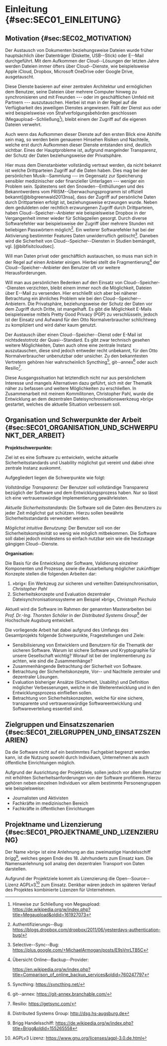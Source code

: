 # Einleitung {#sec:SEC01_EINLEITUNG}

## Motivation {#sec:SEC02_MOTIVATION}

Der Austausch von Dokumenten beziehungsweise Dateien wurde früher hauptsächlich
über Datenträger (Diskette, USB--Stick) oder E--Mail durchgeführt. Mit dem
Aufkommen der Cloud--Lösungen der letzten Jahre werden Dateien immer öfters
über Cloud--Dienste, wie beispielsweise Apple iCloud, Dropbox, Microsoft
OneDrive oder Google Drive, ausgetauscht.

Diese Dienste basieren auf einer zentralen Architektur und ermöglichen dem
Benutzer, seine Dateien über mehrere Computer hinweg zu synchronisieren und mit
Freunden --- oder im geschäftlichen Umfeld mit Partnern --- auszutauschen.
Hierbei ist man in der Regel auf die Verfügbarkeit des jeweiligen Dienstes
angewiesen. Fällt der Dienst aus oder wird beispielsweise von
Strafverfolgungsbehörden geschlossen
(Megaupload--Schließung[^FN_MEGAUPLOAD_TAKEDOWN]), bleibt einem der Zugriff auf
die eigenen Dateien verwehrt.

[^FN_MEGAUPLOAD_TAKEDOWN]: Hinweise zur Schließung von Megaupload: <https://de.wikipedia.org/w/index.php?title=Megaupload&oldid=161927073>

Auch wenn das Aufkommen dieser Dienste auf den ersten Blick eine Abhilfe sein
mag, so werden beim genaueren Hinsehen Risiken und Nachteile, welche erst
durch Aufkommen dieser Dienste entstanden sind, deutlich sichtbar. Eines der
Hauptprobleme ist, aufgrund mangelnder Transparenz, der Schutz der Daten
beziehungsweise der Privatsphäre.

Hier muss dem Dienstanbieter vollständig vertraut werden, da nicht bekannt ist
welche Drittparteien Zugriff auf die Daten haben. Dies mag bei der persönlichen
Musik--Sammlung --- im Gegensatz zur Speicherung sensibler medizinischer oder
finanzieller Unterlagen --- weniger ein Problem sein. Spätestens seit den
Snowden--Enthüllungen und des Bekanntwerdens vom PRISM--Überwachungsprogramm ist
offiziell bekannt[@bibgreenwald2013nsa], dass der Zugriff auf persönliche Daten
durch Drittparteien erfolgt ist, beziehungsweise erzwungen wurde. Neben dem
geduldeten oder rechtlich erzwungenen Zugriff durch Drittparteien, haben
Cloud--Speicher--Anbieter wie beispielsweise Dropbox in der Vergangenheit
immer wieder für Schlagzeilen gesorgt. Durch diverse Softwarefehler war
beispielsweise der Zugriff über mehrere Stunden mit beliebigen Passwörtern
möglich[^FN_DROPBOX_AUTH_BUG]. Ein weiterer Softwarefehler hat bei der
Aktivierung bestimmter Features Daten unwiderruflich
gelöscht[^FN_DROPBOX_DATA_CORRUPTION]. Daneben wird die Sicherheit von
Cloud--Speicher--Diensten in Studien bemängelt, vgl. [@bibfisitcloudsec].

[^FN_DROPBOX_AUTH_BUG]: Authentifizierungs--Bug: <https://blogs.dropbox.com/dropbox/2011/06/yesterdays-authentication-bug/>
[^FN_DROPBOX_DATA_CORRUPTION]: Selective--Sync--Bug: <https://plus.google.com/+MichaelArmogan/posts/E9sVnrLTB5C>

Will man Daten privat oder geschäftlich austauschen, so muss man sich in der
Regel auf einen Anbieter einigen. Hierbei stellt die
Fragmentierung[^FN_PROVIDER_FRAGMENTATION] der Cloud--Speicher--Anbieter den
Benutzer oft vor weitere Herausforderungen.

[^FN_PROVIDER_FRAGMENTATION]: Übersicht Online--Backup--Provider:

	<https://en.wikipedia.org/w/index.php?title=Comparison_of_online_backup_services&oldid=760247797>

Will man aus persönlichen Bedenken auf den Einsatz von Cloud--Speicher--Diensten
verzichten, bleibt einem immer noch die Möglichkeit, Dateien über E--Mail zu
versenden. Hier erschließt sich aber bei näherer Betrachtung ein ähnliches
Problem wie bei den Cloud--Speicher--Anbietern. Die Privatsphäre, beziehungsweise
der Schutz der Daten vor dem Zugriff durch Dritte, ist mangelhaft. Es gibt die
Möglichkeit E-Mails beispielsweise mittels Pretty Good Privacy (PGP) zu
verschlüsseln, jedoch ist der Einsatz und Aufwand für den Otto
Normalverbraucher schlichtweg zu kompliziert und wird daher kaum genutzt.

Der Austausch über einen Cloud--Speicher--Dienst oder E-Mail ist nichtsdestotrotz der
Quasi--Standard. Es gibt zwar technisch gesehen weitere Möglichkeiten, Daten
auch ohne eine zentrale Instanz auszutauschen, diese sind jedoch entweder
recht unbekannt, für den Otto Normalverbraucher unbenutzbar oder unsicher. Zu
den bekanntesten Vertretern gehören hier wahrscheinlich
Syncthing[^FN_SYNCTHING], git--annex[^FN_GIT_ANNEX] oder auch Resilio[^FN_RESILIO].

[^FN_SYNCTHING]: Syncthing: <https://syncthing.net/>
[^FN_RESILIO]: Resilio: <https://getsync.com/>
[^FN_GIT_ANNEX]: git--annex: <https://git-annex.branchable.com/>

Diese Ausgangssituation hat letztendlich nicht nur aus persönlichem Interesse
und mangels Alternativen dazu geführt, sich mit der Thematik näher zu befassen
und weitere Möglichkeiten zu erschließen. In Zusammenarbeit mit meinem
Kommilitonen, Christopher Pahl, wurde die Entwicklung an dem dezentralen
Dateisynchronisationswerkzeug »brig« gestartet, welches die aktuelle Situation
verbessern soll.

## Organisation und Schwerpunkte der Arbeit {#sec:SEC01_ORGANISATION_UND_SCHWERPUNKT_DER_ARBEIT}

**Projektschwerpunkte:**

Ziel ist es eine Software zu entwickeln, welche aktuelle Sicherheitsstandards
und Usability möglichst gut vereint und dabei ohne zentrale Instanz auskommt.

Aufgegliedert liegen die Schwerpunkte wie folgt:

*Vollständige Transparenz:* Der Benutzer soll vollständige Transparenz
bezüglich der Software und dem Entwicklungsprozess haben. Nur so lässt ich
eine vertrauenswürdige Implementierung gewährleisten.

*Aktuelle Sicherheitsstandards:* Die Software soll die Daten des Benutzers zu
jeder Zeit möglichst gut schützen. Hierzu sollen bewährte Sicherheitsstandards
verwendet werden.

*Möglichst intuitive Benutzung:* Der Benutzer soll von der
Sicherheitskomplexität so wenig wie möglich mitbekommen. Die Software soll dabei
jedoch mindestens so einfach nutzbar sein wie die heutzutage gängigen
Cloud--Dienste.

**Organisation:**

Die Basis für die Entwicklung der Software, Validierung einzelner Komponenten
und Prozesse, sowie die Ausarbeitung möglicher zukünftiger Konzepte stellen die
folgenden Arbeiten dar:

1) »brig«: Ein Werkzeug zur sicheren und verteilten Dateisynchronisation,
   *Christopher Pahl*
2) Sicherheitskonzepte und Evaluation dezentraler Dateisynchronisationssysteme
   am Beispiel »brig«, *Christoph Piechula*

Aktuell wird die Software im Rahmen der genannten Masterarbeiten bei *Prof.
Dr.-Ing. Thorsten Schöler* in der *Distributed Systems Group*[^FN_DSG] der
Hochschule Augsburg entwickelt.

[^FN_DSG]: Distributed Systems Group: <http://dsg.hs-augsburg.de>

Die vorliegende Arbeit hat dabei aufgrund des Umfangs des Gesamtprojekts
folgende Schwerpunkte, Fragestellungen und Ziele:

* Sensibilisierung von Entwicklern und Benutzern für die Thematik der sicheren
  Software. Warum ist sichere Software und Kryptographie für unsere Gesellschaft
  wichtig? Worauf ist bei der Implementierung zu achten, wie sind die Zusammenhänge?
* Zusammenhängende Betrachtung der Sicherheit von Software.
* Betrachtung der Sicherheitskonzepte, Vor-- und Nachteile zentraler und
  dezentraler Lösungen.
* Evaluation bisheriger Ansätze (Sicherheit, Usability) und Definition möglicher
  Verbesserungen, welche in die Weiterentwicklung und in den
  Entwicklungsprozess einfließen sollen.
* Betrachtung von Sicherheitskonzepten, welche für eine sichere, transparente
  und vertrauenswürdige Softwareentwicklung und Softwareverteilung essentiell sind.

## Zielgruppen und Einsatzszenarien {#sec:SEC01_ZIELGRUPPEN_UND_EINSATZSZENARIEN}

Da die Software nicht auf ein bestimmtes Fachgebiet begrenzt werden kann, ist
die Nutzung sowohl durch Individuen, Unternehmen als auch öffentliche
Einrichtungen möglich.

Aufgrund der Ausrichtung der Projektziele, sollen jedoch vor allem Benutzer mit
erhöhten Sicherheitsanforderungen von der Software profitieren. Hierzu gehören
neben einzelnen Individuen vor allem bestimmte Personengruppen wie
beispielsweise:

* Journalisten und Aktivisten
* Fachkräfte im medizinischen Bereich
* Fachkräfte in öffentlichen Einrichtungen

## Projektname und Lizenzierung {#sec:SEC01_PROJEKTNAME_UND_LIZENZIERUNG}

Der Name »brig« ist eine Anlehnung an das zweimastige Handelsschiff
*brigg*[^FN_BRIGG], welches gegen Ende des 18. Jahrhunderts zum Einsatz kam.
Die Namensanlehnung soll analog den dezentralen Transport von Daten darstellen.

[^FN_BRIGG]: Brigg Handelsschiff: <https://de.wikipedia.org/w/index.php?title=Brigg&oldid=155265558>

Aufgrund der Projektziele kommt als Lizenzierung die Open--Source--Lizenz
AGPLv3[^FN_AGPL] zum Einsatz. Denkbar wären jedoch im späteren Verlauf des
Projektes kombinierte Lizenzen für Unternehmen.

[^FN_AGPL]: AGPLv3 Lizenz: <https://www.gnu.org/licenses/agpl-3.0.de.html>
